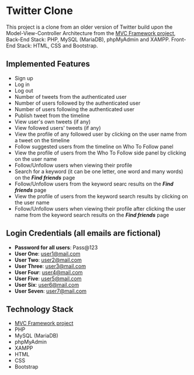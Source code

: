 # Twitter Clone

This project is a clone from an older version of Twitter build upon the Model-View-Controller Architecture from the [MVC Framework project](https://github.com/elisa-amaral/MVC-Framework), Back-End Stack: PHP, MySQL (MariaDB), phpMyAdmin and XAMPP. Front-End Stack: HTML, CSS and Bootstrap.

## Implemented Features

+ Sign up
+ Log in
+ Log out
+ Number of tweets from the authenticated user
+ Number of users followed by the authenticated user
+ Number of users following the authenticated user
+ Publish tweet from the timeline
+ View user's own tweets (if any)
+ View followed users' tweets (if any)
+ View the profile of any followed user by clicking on the user name from a tweet on the timeline
+ Follow suggested users from the timeline on Who To Follow panel
+ View the profile of users from the Who To Follow side panel by clicking on the user name
+ Follow/Unfollow users when viewing their profile
+ Search for a keyword (it can be one letter, one word and many words) on the ***Find friends*** page
+ Follow/Unfollow users from the keyword searc results on the ***Find friends*** page
+ View the profile of users from the keyword search results by clicking on the user name
+ Follow/Unfollow users when viewing their profile after clicking the user name from the keyword search results on the ***Find friends*** page

## Login Credentials (all emails are fictional)

+ **Password for all users**: Pass@123
+ **User One**: user1@mail.com
+ **User Two**: user2@mail.com 
+ **User Three**: user3@mail.com 
+ **User Four**: user4@mail.com 
+ **User Five**: user5@mail.com 
+ **User Six**: user6@mail.com 
+ **User Seven**: user7@mail.com 

## Technology Stack

+ [MVC Framework project](https://github.com/elisa-amaral/MVC-Framework)
+ PHP
+ MySQL (MariaDB)
+ phpMyAdmin
+ XAMPP 
+ HTML
+ CSS
+ Bootstrap
